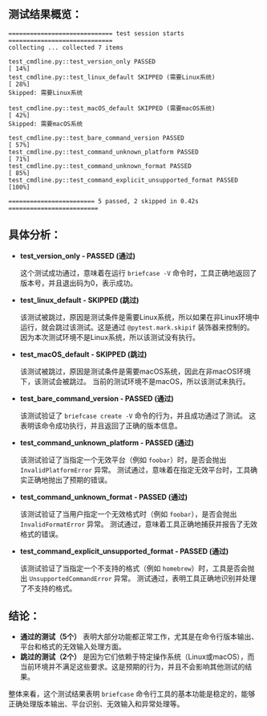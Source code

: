 ## 测试结果概览：
```
============================= test session starts =============================
collecting ... collected 7 items

test_cmdline.py::test_version_only PASSED                                [ 14%]
test_cmdline.py::test_linux_default SKIPPED (需要Linux系统)              [ 28%]
Skipped: 需要Linux系统

test_cmdline.py::test_macOS_default SKIPPED (需要macOS系统)              [ 42%]
Skipped: 需要macOS系统

test_cmdline.py::test_bare_command_version PASSED                        [ 57%]
test_cmdline.py::test_command_unknown_platform PASSED                    [ 71%]
test_cmdline.py::test_command_unknown_format PASSED                      [ 85%]
test_cmdline.py::test_command_explicit_unsupported_format PASSED         [100%]

======================== 5 passed, 2 skipped in 0.42s =========================
```








## 具体分析：
- **test_version_only - PASSED (通过)**

  这个测试成功通过，意味着在运行 `briefcase -V` 命令时，工具正确地返回了版本号，并且退出码为0，表示成功。

- **test_linux_default - SKIPPED (跳过)**

  该测试被跳过，原因是测试条件是需要Linux系统，所以如果在非Linux环境中运行，就会跳过该测试。这是通过 `@pytest.mark.skipif` 装饰器来控制的。
  因为本次测试环境不是Linux系统，所以该测试没有执行。

- **test_macOS_default - SKIPPED (跳过)**

  该测试被跳过，原因是测试条件是需要macOS系统，因此在非macOS环境下，该测试会被跳过。
  当前的测试环境不是macOS，所以该测试未执行。

- **test_bare_command_version - PASSED (通过)**

  该测试验证了 `briefcase create -V` 命令的行为，并且成功通过了测试。
  这表明该命令成功执行，并且返回了正确的版本信息。

- **test_command_unknown_platform - PASSED (通过)**

  该测试验证了当指定一个无效平台（例如 `foobar`）时，是否会抛出 `InvalidPlatformError` 异常。
  测试通过，意味着在指定无效平台时，工具确实正确地抛出了预期的错误。

- **test_command_unknown_format - PASSED (通过)**

  该测试验证了当用户指定一个无效格式时（例如 `foobar`），是否会抛出 `InvalidFormatError` 异常。
  测试通过，意味着工具正确地捕获并报告了无效格式的错误。

- **test_command_explicit_unsupported_format - PASSED (通过)**

  该测试验证了当指定一个不支持的格式（例如 `homebrew`）时，工具是否会抛出 `UnsupportedCommandError` 异常。
  测试通过，表明工具正确地识别并处理了不支持的格式。

## 结论：
- **通过的测试（5个）** 表明大部分功能都正常工作，尤其是在命令行版本输出、平台和格式的无效输入处理方面。
- **跳过的测试（2个）** 是因为它们依赖于特定操作系统（Linux或macOS），而当前环境并不满足这些要求。这是预期的行为，并且不会影响其他测试的结果。

整体来看，这个测试结果表明 `briefcase` 命令行工具的基本功能是稳定的，能够正确处理版本输出、平台识别、无效输入和异常处理等。
